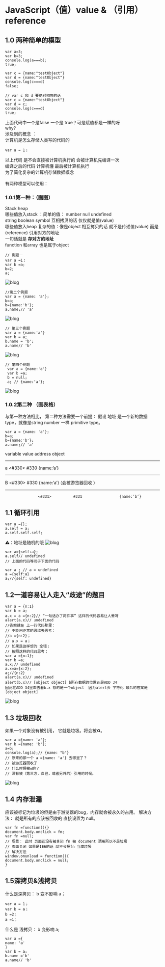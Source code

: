 # JavaScript（值）value & （引用）reference 

## 1.0  两种简单的模型  
```
var a=3;
var b=3;
console.log(a===b);
true;

var c = {name:"testObject"}
var d = {name:"testObject"}
console.log(c===d)
false;

// var c 和 d 要绝对相等的话 
var c = {name:"testObject"}
var d = c;
console.log(c===d)
true;
```

上面代码中一个是false  一个是 true？可是赋值都是一样的呀<br>
why?<br>
涉及到的概念 ：<br>
计算机是怎么存储人类写的代码的 <br>

```
var a = 1；
```

以上代码 是不会直接被计算机执行的 会被计算机先编译一次 <br>
编译之后的代码  计算机懂 最后被计算机执行 <br>
为了简化复杂的计算机存储数据概念 <br>  
有两种模型可以使用：<br>


### 1.0.1第一种：（画图）
Stack  heap<br>
哪些值放入stack ：简单的值： number null  undefined <br>
string  boolean symbol 互相拷贝的话  仅仅就是值(value)  <br>
哪些值放入heap  复杂的值：像是object 相互拷贝的话 就不是传递值(value) 而是(reference) 引用对方的地址  <br> 
一句话就是  **存对方的地址** <br>
function 和array  也是属于object <br>

```
// 例题一 
var a =1；
var b =a;
b=2;
a;  
```

![blog](value&ref1.jpg)

```
//第二个例题
var a = {name: 'a'};
b=a;
b={name:'b'};
a.name;// 'a'
```


![blog](value&ref2.jpg)

```
// 第三个例题
var a = {name:'a'}
var b = a;
b.name = 'b';
a.name// 'b'
```


![blog](value&ref3.jpg)


```
// 第四个例题
 var a = {name:'a'}
 var b =a;
 b = null;
 a; // {name:'a'};
```


![blog](value&ref4.jpg)


### 1.0.2第二种   （画表格）

与第一种方法相比， 第二种方法需要一个前提： 假设  地址 是一个新的数据type，就像是string number 一样 primitive type。 

```
var a = {name: 'a'};
b=a;
b={name:'b'};
a.name;// 'a'
```
 
variable      value              address              object
- - - -
a                  <#330>           #330                {name:’a’}
- - - -
B                  <#330>          #330                 {name:’a’} (会被游览器回收 ）
- - - -
                   <#331>          #331                 {name:’b’}


## 1.1 循环引用 
```
var a ={}; 
a.self = a;
a.self.self.self;
```

⚠️：地址是随机的哦 
![blog](value&ref5.jpg)


```
var a={self:a};
a.self// undefined
// 上面的代码等同于下面的代码 

var a ; // a = undefined 
a ={self:a}
a;//{self: undefined} 

```


## 1.2一道容易让人走入“歧途”的题目

```
var a = {n:1}
var b = a;
a.x = a ={n:2}// “一句话办了两件事” 这样的代码容易让人晕呀 
alert(a.x)// undefined 
//答案就在 上一行代码那里：
// 不能用正常的思维去思考：
//a ={n:2}；
// a.x = a；
// 如果是这样想的 全错；
// 按照这样的代码思考；
var a ={n:1};
var b =a;
a.x;// undefiend 
a.x=a={x:2};
a;//{n:2}
alert(a.x)// undefined 
alert(b.x)// [object object] b所存数据的位置还是ADD 34
因此在ADD 34里面去看b.x 存的是一个object  因为alert会 字符化 最后的答案是[object object]

```


![blog](value&ref6.jpg)


## 1.3 垃圾回收 
如果一个对象没有被引用， 它就是垃圾。将会被♻️。
```
var a ={name: 'a'};
var b ={name: 'b'};
a=b;
console.log(a);// {name: "b"}
// 原来的那一个 a ={name: 'a'} 去哪里了？
// 被游览器回收了
// 什么时候被♻️的？
// 没有被（第三方，自己，或者另外的）引用的时候。
```


![blog](value&ref7.jpg)


## 1.4  内存泄漏
应该被标记为垃圾的但是由于游览器的bug，内存就会被永久的占用。 解决方法： 就是所有的应该被回收的 直接设置为 null。

```
var fn =function(){}
document.body.onclick = fn;
var fn =null;
// 场景： 此时 页面还没有被关闭 fn 被 document 调用所以不是垃圾
// 页面关闭 如果是IE6的话 就不会把fn 当成垃圾
// 解决方法
window.onunload = function(){
document.body.onclick = null;
}
```


## 1.5深拷贝&浅拷贝
什么是深拷贝：
  b 变不影响 a；
```
var a = 1；
var b = a；
b =2；
a =1；
```

什么是 浅拷贝：
  b 变影响 a;
```
var a ={
name: 'a'
}
var b = a;
b.name ='b'
a.name// 'b'

```
